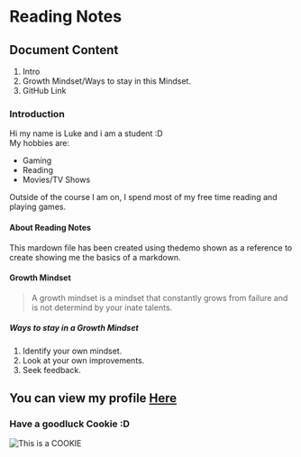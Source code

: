 # Reading Notes

## Document Content

1. Intro
2. Growth Mindset/Ways to stay in this Mindset.
3. GitHub Link
  
### Introduction

Hi my name is Luke and i am a student :D  
My hobbies are:
  
- Gaming
- Reading
- Movies/TV Shows
  
Outside of the course I am on, I spend most of my free time reading and playing games.  
  
#### About Reading Notes

This mardown file has been created using thedemo shown as a reference to create showing me the basics of a markdown.  
  
#### Growth Mindset
>
> A growth mindset is a mindset that constantly grows from failure and is not determind by your inate talents.  
>
##### Ways to stay in a Growth Mindset

1. Identify your own mindset.
2. Look at your own improvements.
3. Seek feedback.
  
## You can view my profile [Here](https://github.com/LHARDING157)  
  
### Have a goodluck Cookie :D

![This is a COOKIE](https://www.pngkey.com/png/full/199-1994576_cookie-vector-png-cookie-clip-art-png.png)